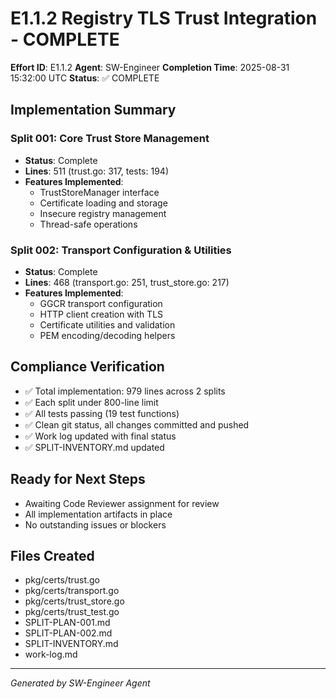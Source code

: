 # E1.1.2 Registry TLS Trust Integration - COMPLETE

**Effort ID**: E1.1.2
**Agent**: SW-Engineer
**Completion Time**: 2025-08-31 15:32:00 UTC
**Status**: ✅ COMPLETE

## Implementation Summary

### Split 001: Core Trust Store Management
- **Status**: Complete
- **Lines**: 511 (trust.go: 317, tests: 194)
- **Features Implemented**:
  - TrustStoreManager interface
  - Certificate loading and storage
  - Insecure registry management
  - Thread-safe operations

### Split 002: Transport Configuration & Utilities
- **Status**: Complete
- **Lines**: 468 (transport.go: 251, trust_store.go: 217)
- **Features Implemented**:
  - GGCR transport configuration
  - HTTP client creation with TLS
  - Certificate utilities and validation
  - PEM encoding/decoding helpers

## Compliance Verification
- ✅ Total implementation: 979 lines across 2 splits
- ✅ Each split under 800-line limit
- ✅ All tests passing (19 test functions)
- ✅ Clean git status, all changes committed and pushed
- ✅ Work log updated with final status
- ✅ SPLIT-INVENTORY.md updated

## Ready for Next Steps
- Awaiting Code Reviewer assignment for review
- All implementation artifacts in place
- No outstanding issues or blockers

## Files Created
- pkg/certs/trust.go
- pkg/certs/transport.go
- pkg/certs/trust_store.go
- pkg/certs/trust_test.go
- SPLIT-PLAN-001.md
- SPLIT-PLAN-002.md
- SPLIT-INVENTORY.md
- work-log.md

---
*Generated by SW-Engineer Agent*